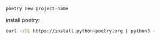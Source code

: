 ```python
poetry new project-name
```

install poetry:
```bash
curl -sSL https://install.python-poetry.org | python3 -
```